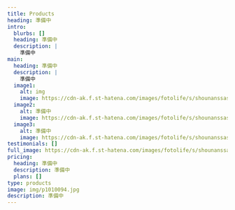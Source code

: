 ```yaml
---
title: Products
heading: 準備中
intro:
  blurbs: []
  heading: 準備中
  description: |
    準備中
main:
  heading: 準備中
  description: |
    準備中
  image1:
    alt: img
    image: https://cdn-ak.f.st-hatena.com/images/fotolife/s/shounanssasaki/20100415/20100415074336.jpg
  image2:
    alt: 準備中
    image: https://cdn-ak.f.st-hatena.com/images/fotolife/s/shounanssasaki/20100415/20100415074335.jpg
  image3:
    alt: 準備中
    image: https://cdn-ak.f.st-hatena.com/images/fotolife/s/shounanssasaki/20100415/20100415074313.jpg
testimonials: []
full_image: https://cdn-ak.f.st-hatena.com/images/fotolife/s/shounanssasaki/20130211/20130211184959.jpg
pricing:
  heading: 準備中
  description: 準備中
  plans: []
type: products
image: img/p1010094.jpg
description: 準備中
---
```

